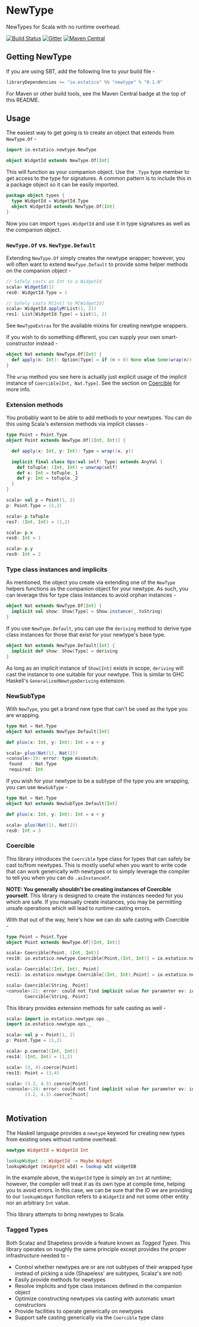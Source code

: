 # NewType

NewTypes for Scala with no runtime overhead.

[![Build Status](https://travis-ci.org/estatico/scala-newtype.svg?branch=master)](https://travis-ci.org/estatico/scala-newtype)
[![Gitter](https://img.shields.io/badge/gitter-join%20chat-green.svg)](https://gitter.im/estatico/scala-newtype)
[![Maven Central](https://img.shields.io/maven-central/v/io.estatico/newtype_2.12.svg)](https://maven-badges.herokuapp.com/maven-central/io.estatico/newtype_2.12)

## Getting NewType

If you are using SBT, add the following line to your build file -

```scala
libraryDependencies += "io.estatico" %% "newtype" % "0.1.0"
```

For Maven or other build tools, see the Maven Central badge at the top of this README.

## Usage

The easiest way to get going is to create an object that extends from
`NewType.Of` -

```scala
import io.estatico.newtype.NewType

object WidgetId extends NewType.Of[Int]
```

This will function as your companion object. Use the `.Type` type member to get access
to the type for signatures. A common pattern is to include this in a package object
so it can be easily imported.

```scala
package object types {
  type WidgetId = WidgetId.Type
  object WidgetId extends NewType.Of[Int]
}
```

Now you can import `types.WidgetId` and use it in type signatures as well as the companion
object.

### `NewType.Of` vs. `NewType.Default`

Extending `NewType.Of` simply creates the newtype wrapper; however, you will often
want to extend `NewType.Default` to provide some helper methods on the companion
object -

```scala
// Safely casts an Int to a WidgetId
scala> WidgetId(1)
res0: WidgetId.Type = 1

// Safely casts M[Int] to M[WidgetId]
scala> WidgetId.applyM(List(1, 2))
res1: List[WidgetId.Type] = List(1, 2)
```

See `NewTypeExtras` for the available mixins for creating newtype wrappers.

If you wish to do something different, you can supply your own smart-constructor
instead -

```scala
object Nat extends NewType.Of[Int] {
  def apply(n: Int): Option[Type] = if (n < 0) None else Some(wrap(n))
}
```

The `wrap` method you see here is actually just explicit usage of the
implicit instance of `Coercible[Int, Nat.Type]`.
See the section on [Coercible](#coercible) for more info.

### Extension methods

You probably want to be able to add methods to your newtypes. You can do this using
Scala's extension methods via implicit classes -

```scala
type Point = Point.Type
object Point extends NewType.Of[(Int, Int)] {

  def apply(x: Int, y: Int): Type = wrap((x, y))

  implicit final class Ops(val self: Type) extends AnyVal {
    def toTuple: (Int, Int) = unwrap(self)
    def x: Int = toTuple._1
    def y: Int = toTuple._2
  }
}
```
```scala
scala> val p = Point(1, 2)
p: Point.Type = (1,2)

scala> p.toTuple
res7: (Int, Int) = (1,2)

scala> p.x
res8: Int = 1

scala> p.y
res9: Int = 2
```

### Type class instances and implicits

As mentioned, the object you create via extending one of the `NewType` helpers
functions as the companion object for your newtype. As such, you can leverage this
for type class instances to avoid orphan instances -

```scala
object Nat extends NewType.Of[Int] {
  implicit val show: Show[Type] = Show.instance(_.toString)
}
```

If you use `NewType.Default`, you can use the `deriving` method to derive
type class instances for those that exist for your newtype's base type.

```scala
object Nat extends NewType.Default[Int] {
  implicit def show: Show[Type] = deriving
}
```

As long as an implicit instance of `Show[Int]` exists in scope, `deriving` will
cast the instance to one suitable for your newtype. This is similar to GHC Haskell's
`GeneralizedNewtypeDeriving` extension.

### NewSubType

With `NewType`, you get a brand new type that can't be used as the type you
are wrapping.

```scala
type Nat = Nat.Type
object Nat extends NewType.Default[Int]

def plus(x: Int, y: Int): Int = x + y
```
```scala
scala> plus(Nat(1), Nat(2))
<console>:19: error: type mismatch;
 found   : Nat.Type
 required: Int
```

If you wish for your newtype to be a subtype of the type you are wrapping,
you can use `NewSubType` -

```scala
type Nat = Nat.Type
object Nat extends NewSubType.Default[Int]

def plus(x: Int, y: Int): Int = x + y
```
```scala
scala> plus(Nat(1), Nat(2))
res0: Int = 3
```

### Coercible

This library introduces the `Coercible` type class for types that can safely
be cast to/from newtypes. This is mostly useful when you want to write code
that can work generically with newtypes or to simply leverage the compiler
to tell you when you can do `.asInstanceOf`.

**NOTE: You generally shouldn't be creating instances of Coercible yourself.**
This library is designed to create the instances needed for you which are safe.
If you manually create instances, you may be permitting unsafe operations which will
lead to runtime casting errors.

With that out of the way, here's how we can do safe casting with Coercible -

```scala
type Point = Point.Type
object Point extends NewType.Of[(Int, Int)]
```
```scala
scala> Coercible[Point, (Int, Int)]
res10: io.estatico.newtype.Coercible[Point,(Int, Int)] = io.estatico.newtype.Coercible$$anon$1@56c24c2a

scala> Coercible[(Int, Int), Point]
res11: io.estatico.newtype.Coercible[(Int, Int),Point] = io.estatico.newtype.Coercible$$anon$1@56c24c2a

scala> Coercible[String, Point]
<console>:21: error: could not find implicit value for parameter ev: io.estatico.newtype.Coercible[String,Point]
       Coercible[String, Point]
```

This library provides extension methods for safe casting as well -

```scala
scala> import io.estatico.newtype.ops._
import io.estatico.newtype.ops._

scala> val p = Point(1, 2)
p: Point.Type = (1,2)

scala> p.coerce[(Int, Int)]
res14: (Int, Int) = (1,2)

scala> (3, 4).coerce[Point]
res15: Point = (3,4)

scala> (3.2, 4.3).coerce[Point]
<console>:24: error: could not find implicit value for parameter ev: io.estatico.newtype.Coercible[(Double, Double),Point]
       (3.2, 4.3).coerce[Point]
                        ^
```

## Motivation

The Haskell language provides a `newtype` keyword for creating new types from existing
ones without runtime overhead.

```haskell
newtype WidgetId = WidgetId Int

lookupWidget :: WidgetId -> Maybe Widget
lookupWidget (WidgetId wId) = lookup wId widgetDB
```

In the example above, the `WidgetId` type is simply an `Int` at runtime; however, the
compiler will treat it as its own type at compile time, helping you to avoid errors.
In this case, we can be sure that the ID we are providing to our `lookupWidget` function
refers to a `WidgetId` and not some other entity nor an arbitrary `Int` value.

This library attempts to bring newtypes to Scala.

### Tagged Types

Both Scalaz and Shapeless provide a feature known as _Tagged Types_. This library
operates on roughly the same principle except provides the proper infrastructure
needed to -

* Control whether newtypes are or are not subtypes of their wrapped type instead of picking
    a side (Shapeless' are subtypes, Scalaz's are not)
* Easily provide methods for newtypes
* Resolve implicits and type class instances defined in the companion object
* Optimize constructing newtypes via casting with automatic smart constructors
* Provide facilities to operate generically on newtypes
* Support safe casting generically via the `Coercible` type class
